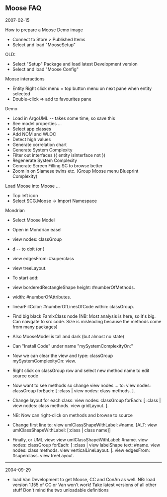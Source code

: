 Moose FAQ---2007-02-15How to prepare a Moose Demo image- Connect to Store > Published Items- Select and load "MooseSetup"OLD:- Select "Setup" Package and load latest Development version- Select and load "Moose Config"Moose interactions- Entity Right click menu = top button menu on next pane when entity selected- Double-click => add to favourites paneDemo- Load in ArgoUML -- takes some time, so save this- See model properties ...- Select app classes- Add NOM and WLOC- Detect high values- Generate correlation chart- Generate System Complexity- Filter out interfaces ({ entity isInterface not })- Regenerate System Complexity- Generate Screen Filling SC to browse better- Zoom in on Siamese twins etc. (Group Moose menu Blueprint Complexity)Load Moose into Moose ...- Top left icon- Select SCG.Moose -> Import NamespaceMondrian- Select Moose Model- Open in Mondrian easel- view nodes: classGroup- <ctrl> d -- to doit (or <SHIFT><ENTER>)- view edgesFrom: #superclass- view treeLayout.- To start add:- view borderedRectangleShape height: #numberOfMethods.- 	width: #numberOfAttributes.- 	linearFillColor: #numberOfLinesOfCode within: classGroup.- Find big black FamixClass node  [NB: Most analysis is here, so it's big. Can naivgate to src code.  Size is misleading because the methods come from many packages]- Also MooseModel is tall and dark (but almost no state)- Can "Install Code" under name "mySystemComplexityOn:"- Now we can clear the view and type: classGroup mySystemComplexityOn: view.- Right click on classGroup row and select new method name to edit source code- Now want to see methods so change view nodes ... to:view nodes: classGroup forEach: [ :class | 	view nodes: class methods.].- Change layout for each class:view nodes: classGroup forEach: [ :class | 	view nodes: class methods.	view gridLayout.].- NB: Now can right-click on methods and browse to source- Change first line to: view umlClassShapeWithLabel: #name.  [ALT: view umlClassShapeWithLabel: [:class | class name]]- Finally, or UML view:view umlClassShapeWithLabel: #name.view nodes: classGroup forEach: [ :class |	view labelShape text: #name.	view nodes: class methods.	view verticalLineLayout.].view edgesFrom: #superclass.view treeLayout.---2004-09-29- load Van Development to get Moose, CC and ConAn as well.  NB: load version 1.155 of CC or Van won't work!  Take latest versions of all other stuff  Don't mind the two unloadable definitions